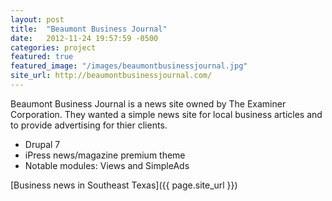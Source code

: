 ```yaml
---
layout: post
title:  "Beaumont Business Journal"
date:   2012-11-24 19:57:59 -0500
categories: project
featured: true
featured_image: "/images/beaumontbusinessjournal.jpg"
site_url: http://beaumontbusinessjournal.com/
---
```

Beaumont Business Journal is a news site owned by The Examiner Corporation. They wanted a simple news site for local business articles and to provide advertising for thier clients.

* Drupal 7
* iPress news/magazine premium theme
* Notable modules: Views and SimpleAds

[Business news in Southeast Texas]({{ page.site_url }})